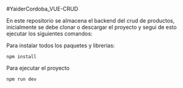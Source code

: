 #YaiderCordoba_VUE-CRUD

En este repositorio se almacena el backend del crud de productos, inicialmente se debe clonar o descargar el proyecto y segui de esto ejecutar los siguientes comandos:

Para instalar todos los paquetes y librerias:
```
npm install
```

Para ejecutar el proyecto
```
npm run dev
```

